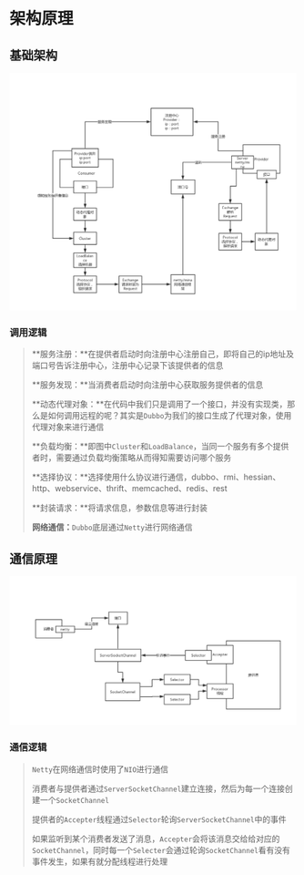 # 架构原理

## 基础架构

![img](Dubbo原理.png)

### 调用逻辑

> **服务注册：**在提供者启动时向注册中心注册自己，即将自己的ip地址及端口号告诉注册中心，注册中心记录下该提供者的信息
>
> **服务发现：**当消费者启动时向注册中心获取服务提供者的信息
>
> **动态代理对象：**在代码中我们只是调用了一个接口，并没有实现类，那么是如何调用远程的呢？其实是`Dubbo`为我们的接口生成了代理对象，使用代理对象来进行通信
>
> **负载均衡：**即图中`Cluster`和`LoadBalance`，当同一个服务有多个提供者时，需要通过负载均衡策略从而得知需要访问哪个服务
>
> **选择协议：**选择使用什么协议进行通信，dubbo、rmi、hessian、http、webservice、thrift、memcached、redis、rest
>
> **封装请求：**将请求信息，参数信息等进行封装
>
> **网络通信：**`Dubbo`底层通过`Netty`进行网络通信

## 通信原理

![img](Dubbo底层通信原理.png)

### 通信逻辑

> `Netty`在网络通信时使用了`NIO`进行通信
>
> 消费者与提供者通过`ServerSocketChannel`建立连接，然后为每一个连接创建一个`SocketChannel`
>
> 提供者的`Accepter`线程通过`Selector`轮询`ServerSocketChannel`中的事件
>
> 如果监听到某个消费者发送了消息，`Accepter`会将该消息交给给对应的`SocketChannel`，同时每一个`Selecter`会通过轮询`SocketChannel`看有没有事件发生，如果有就分配线程进行处理